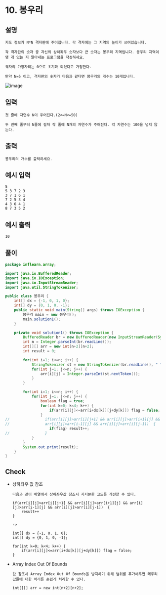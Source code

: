 # 10. 봉우리

## 설명

    지도 정보가 N*N 격자판에 주어집니다. 각 격자에는 그 지역의 높이가 쓰여있습니다.

    각 격자판의 숫자 중 자신의 상하좌우 숫자보다 큰 숫자는 봉우리 지역입니다. 봉우리 지역이 몇 개 있는 지 알아내는 프로그램을 작성하세요.

    격자의 가장자리는 0으로 초기화 되었다고 가정한다.

    만약 N=5 이고, 격자판의 숫자가 다음과 같다면 봉우리의 개수는 10개입니다.

![image](https://user-images.githubusercontent.com/79847020/135954519-07b264da-d0a5-4fd1-9a60-b978423305f3.png)


## 입력

    첫 줄에 자연수 N이 주어진다.(2<=N<=50)

    두 번째 줄부터 N줄에 걸쳐 각 줄에 N개의 자연수가 주어진다. 각 자연수는 100을 넘지 않는다.

## 출력
  
    봉우리의 개수를 출력하세요.

## 예시 입력 

    5
    5 3 7 2 3
    3 7 1 6 1
    7 2 5 3 4
    4 3 6 4 1
    8 7 3 5 2

## 예시 출력

    10
    
## 풀이

```JAVA
package inflearn.array;

import java.io.BufferedReader;
import java.io.IOException;
import java.io.InputStreamReader;
import java.util.StringTokenizer;

public class 봉우리 {
    int[] dx = {-1, 0, 1, 0};
    int[] dy = {0, 1, 0, -1};
    public static void main(String[] args) throws IOException {
        봉우리 main = new 봉우리();
        main.solution1();
    }

    private void solution1() throws IOException {
        BufferedReader br = new BufferedReader(new InputStreamReader(System.in));
        int n = Integer.parseInt(br.readLine());
        int[][] arr = new int[n+2][n+2];
        int result = 0;

        for(int i=1; i<=n; i++) {
            StringTokenizer st = new StringTokenizer(br.readLine(), " ");
            for(int j=1; j<=n; j++) {
                arr[i][j] = Integer.parseInt(st.nextToken());
            }
        }

        for(int i=1; i<=n; i++) {
            for(int j=1; j<=n; j++) {
                boolean flag = true;
                for(int k=0; k<4; k++) {
                    if(arr[i][j]<=arr[i+dx[k]][j+dy[k]]) flag = false;
                }
//                if(arr[i][j]>arr[i][j+1] && arr[i][j]>arr[i+1][j] &&
//                arr[i][j]>arr[i-1][j] && arr[i][j]>arr[i][j-1])  {
                    if(flag) result++;
//                }
            }
        }
        System.out.print(result);
    }
}

```

## Check

* 상하좌우 값 참조
    ```
    다음과 같이 배열에서 상하좌우값 참조시 지저분한 코드를 개선할 수 있다.
    
    if(arr[i][j]>arr[i][j+1] && arr[i][j]>arr[i+1][j] && arr[i][j]>arr[i-1][j] && arr[i][j]>arr[i][j-1])  {
        result++
    }
    
    ->
    
    int[] dx = {-1, 0, 1, 0};
    int[] dy = {0, 1, 0, -1};
    
    for(int k=0; k<4; k++) {
        if(arr[i][j]<=arr[i+dx[k]][j+dy[k]]) flag = false;
    }
    
    ```

* Array Index Out Of Bounds
    ```
    값 참조시 Array Index Out Of Bounds을 방지하기 위해 범위를 추가해두면 테두리 값들에 대한 처리를 손쉽게 처리할 수 있다. 

    int[][] arr = new int[n+2][n+2];
    ```

